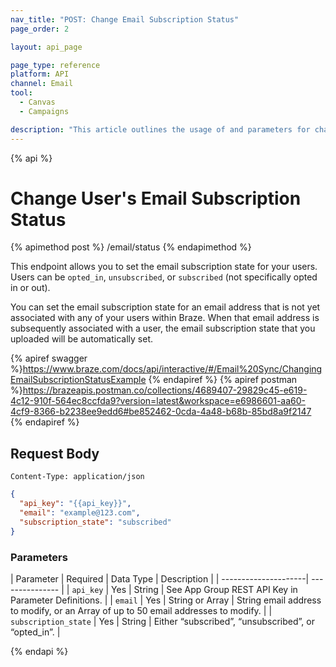 ```yaml
---
nav_title: "POST: Change Email Subscription Status"
page_order: 2

layout: api_page

page_type: reference
platform: API
channel: Email
tool:
  - Canvas
  - Campaigns

description: "This article outlines the usage of and parameters for changing a User's Subscription Status with the Post Email Subscription Status Braze endpoint."
---
```

{% api %}
# Change User's Email Subscription Status
{% apimethod post %}
/email/status
{% endapimethod %}

This endpoint allows you to set the email subscription state for your users. Users can be `opted_in`, `unsubscribed`, or `subscribed` (not specifically opted in or out).

You can set the email subscription state for an email address that is not yet associated with any of your users within Braze. When that email address is subsequently associated with a user, the email subscription state that you uploaded will be automatically set.

{% apiref swagger %}https://www.braze.com/docs/api/interactive/#/Email%20Sync/ChangingEmailSubscriptionStatusExample {% endapiref %}
{% apiref postman %}https://brazeapis.postman.co/collections/4689407-29829c45-e619-4c12-910f-564ec8ccfda9?version=latest&workspace=e6986601-aa60-4cf9-8366-b2238ee9edd6#be852462-0cda-4a48-b68b-85bd8a9f2147 {% endapiref %}

## Request Body

`Content-Type: application/json`

```json
{
  "api_key": "{{api_key}}",
  "email": "example@123.com",
  "subscription_state": "subscribed"
}
```

### Parameters

| Parameter | Required | Data Type | Description |
| ---------------------| --------------- |
| `api_key` | Yes | String | See App Group REST API Key in Parameter Definitions. |
| `email` | Yes | String or Array | String email address to modify, or an Array of up to 50 email addresses to modify. |
| `subscription_state` | Yes | String | Either “subscribed”, “unsubscribed”, or “opted_in”. |

{% endapi %}
